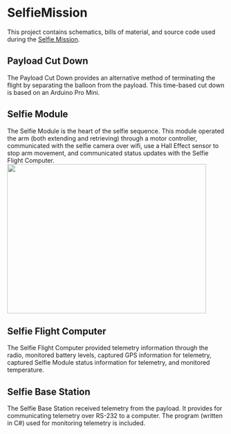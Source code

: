 # SelfieMission

This project contains schematics, bills of material, and source code used during the [Selfie Mission](https://surfingsatellites.org/2020/08/12/the-selfie-mission/).

## Payload Cut Down
The Payload Cut Down provides an alternative method of terminating the flight by separating the balloon from the payload.  This time-based cut down is based on an Arduino Pro Mini.

## Selfie Module
The Selfie Module is the heart of the selfie sequence.  This module operated the arm (both extending and retrieving) through a motor controller, communicated with the selfie camera over wifi, use a Hall Effect sensor to stop arm movement, and communicated status updates with the Selfie Flight Computer.
<img src="missionimages/SelfieModule.jpg" width="460" height="345">

## Selfie Flight Computer
The Selfie Flight Computer provided telemetry information through the radio, monitored battery levels, captured GPS information for telemetry, captured Selfie Module status information for telemetry, and monitored temperature.

## Selfie Base Station
The Selfie Base Station received telemetry from the payload.  It provides for communicating telemetry over RS-232 to a computer.  The program (written in C#) used for monitoring telemetry is included.
